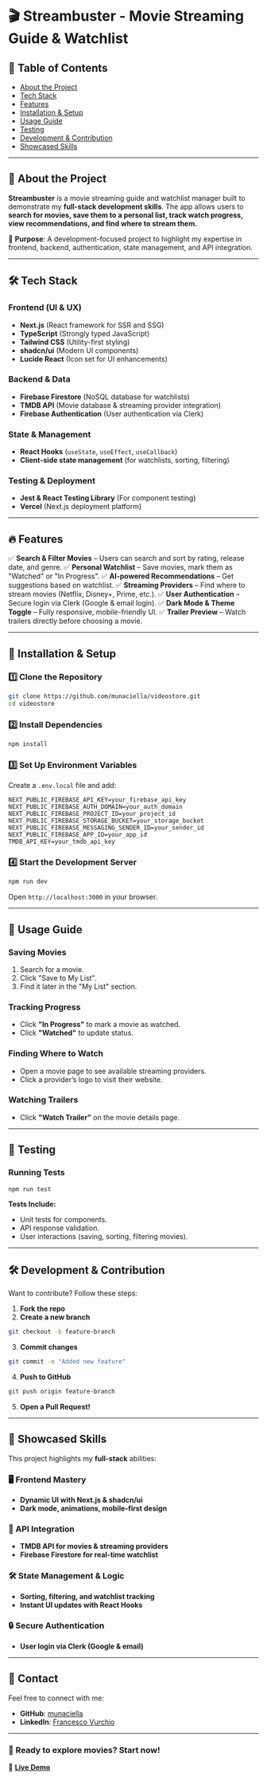 # 🎬 Streambuster - Movie Streaming Guide & Watchlist

## 📌 Table of Contents

- [About the Project](#about-the-project)
- [Tech Stack](#tech-stack)
- [Features](#features)
- [Installation & Setup](#installation--setup)
- [Usage Guide](#usage-guide)
- [Testing](#testing)
- [Development & Contribution](#development--contribution)
- [Showcased Skills](#showcased-skills)

---

## 🎥 About the Project

**Streambuster** is a movie streaming guide and watchlist manager built to demonstrate my **full-stack development skills**. The app allows users to **search for movies, save them to a personal list, track watch progress, view recommendations, and find where to stream them.**

🚀 **Purpose**: A development-focused project to highlight my expertise in frontend, backend, authentication, state management, and API integration.

---

## 🛠 Tech Stack

### **Frontend (UI & UX)**
- **Next.js** (React framework for SSR and SSG)
- **TypeScript** (Strongly typed JavaScript)
- **Tailwind CSS** (Utility-first styling)
- **shadcn/ui** (Modern UI components)
- **Lucide React** (Icon set for UI enhancements)

### **Backend & Data**
- **Firebase Firestore** (NoSQL database for watchlists)
- **TMDB API** (Movie database & streaming provider integration)
- **Firebase Authentication** (User authentication via Clerk)

### **State & Management**
- **React Hooks** (`useState`, `useEffect`, `useCallback`)
- **Client-side state management** (for watchlists, sorting, filtering)

### **Testing & Deployment**
- **Jest & React Testing Library** (For component testing)
- **Vercel** (Next.js deployment platform)

---

## 🔥 Features

✅ **Search & Filter Movies** – Users can search and sort by rating, release date, and genre.
✅ **Personal Watchlist** – Save movies, mark them as "Watched" or "In Progress".
✅ **AI-powered Recommendations** – Get suggestions based on watchlist.
✅ **Streaming Providers** – Find where to stream movies (Netflix, Disney+, Prime, etc.).
✅ **User Authentication** – Secure login via Clerk (Google & email login).
✅ **Dark Mode & Theme Toggle** – Fully responsive, mobile-friendly UI.
✅ **Trailer Preview** – Watch trailers directly before choosing a movie.

---

## 🚀 Installation & Setup

### **1️⃣ Clone the Repository**
```bash
git clone https://github.com/munaciella/videostore.git
cd videostore
```

### **2️⃣ Install Dependencies**
```bash
npm install
```

### **3️⃣ Set Up Environment Variables**
Create a `.env.local` file and add:
```env
NEXT_PUBLIC_FIREBASE_API_KEY=your_firebase_api_key
NEXT_PUBLIC_FIREBASE_AUTH_DOMAIN=your_auth_domain
NEXT_PUBLIC_FIREBASE_PROJECT_ID=your_project_id
NEXT_PUBLIC_FIREBASE_STORAGE_BUCKET=your_storage_bucket
NEXT_PUBLIC_FIREBASE_MESSAGING_SENDER_ID=your_sender_id
NEXT_PUBLIC_FIREBASE_APP_ID=your_app_id
TMDB_API_KEY=your_tmdb_api_key
```

### **4️⃣ Start the Development Server**
```bash
npm run dev
```

Open `http://localhost:3000` in your browser.

---

## 📖 Usage Guide

### **Saving Movies**
1. Search for a movie.
2. Click "Save to My List".
3. Find it later in the "My List" section.

### **Tracking Progress**
- Click **"In Progress"** to mark a movie as watched.
- Click **"Watched"** to update status.

### **Finding Where to Watch**
- Open a movie page to see available streaming providers.
- Click a provider’s logo to visit their website.

### **Watching Trailers**
- Click **"Watch Trailer"** on the movie details page.

---

## 🧪 Testing

### **Running Tests**
```bash
npm run test
```

**Tests Include:**
- Unit tests for components.
- API response validation.
- User interactions (saving, sorting, filtering movies).

---

## 🛠 Development & Contribution

Want to contribute? Follow these steps:

1. **Fork the repo**
2. **Create a new branch**
```bash
git checkout -b feature-branch
```
3. **Commit changes**
```bash
git commit -m "Added new feature"
```
4. **Push to GitHub**
```bash
git push origin feature-branch
```
5. **Open a Pull Request!**

---

## 🚀 Showcased Skills

This project highlights my **full-stack** abilities:

### **🖥 Frontend Mastery**
- **Dynamic UI with Next.js & shadcn/ui**
- **Dark mode, animations, mobile-first design**

### **📡 API Integration**
- **TMDB API for movies & streaming providers**
- **Firebase Firestore for real-time watchlist**

### **🛠 State Management & Logic**
- **Sorting, filtering, and watchlist tracking**
- **Instant UI updates with React Hooks**

### **🔒 Secure Authentication**
- **User login via Clerk (Google & email)**

---

## 📢 Contact

Feel free to connect with me:
- **GitHub**: [munaciella](https://github.com/munaciella)
- **LinkedIn**: [Francesco Vurchio](https://www.linkedin.com/in/francesco-vurchio/)

---

### **🚀 Ready to explore movies? Start now!**
🎥 **[Live Demo](https://streambuster.vercel.app)**

